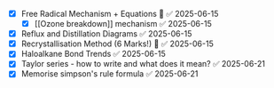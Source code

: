 - [x] Free Radical Mechanism + Equations 🔼 ✅ 2025-06-15
	- [x] [[Ozone breakdown]] mechanism ✅ 2025-06-15
- [x] Reflux and Distillation Diagrams ✅ 2025-06-15
- [x] Recrystallisation Method (6 Marks!) 🔼 ✅ 2025-06-15
- [x] Haloalkane Bond Trends ✅ 2025-06-15
- [x] Taylor series - how to write and what does it mean? ✅ 2025-06-21
- [x] Memorise simpson's rule formula ✅ 2025-06-21